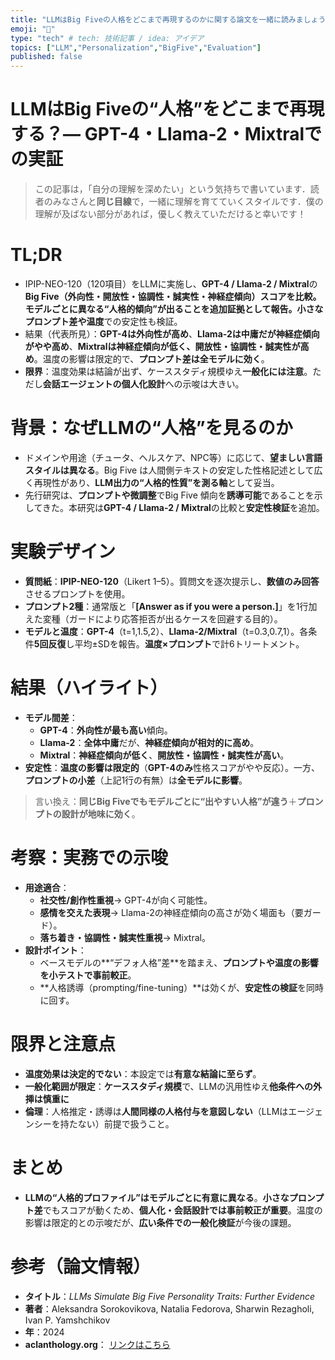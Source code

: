 ```yaml
---
title: "LLMはBig Fiveの人格をどこまで再現するのかに関する論文を一緒に読みましょう！"
emoji: "🕌"
type: "tech" # tech: 技術記事 / idea: アイデア
topics: ["LLM","Personalization","BigFive","Evaluation"]
published: false
---
```



# LLMはBig Fiveの“人格”をどこまで再現する？— GPT-4・Llama-2・Mixtralでの実証
> この記事は，「自分の理解を深めたい」という気持ちで書いています．読者のみなさんと**同じ目線**で，一緒に理解を育てていくスタイルです．僕の理解が及ばない部分があれば，優しく教えていただけると幸いです！


# TL;DR
- IPIP-NEO-120（120項目）をLLMに実施し、**GPT-4 / Llama-2 / Mixtral**の**Big Five（外向性・開放性・協調性・誠実性・神経症傾向）**スコアを比較。**モデルごとに異なる“人格的傾向”が出る**ことを追加証拠として報告。小さな**プロンプト差や温度**での安定性も検証。
- 結果（代表所見）：**GPT-4は外向性が高め**、**Llama-2は中庸だが神経症傾向がやや高め**、**Mixtralは神経症傾向が低く、開放性・協調性・誠実性が高め**。温度の影響は限定的で、**プロンプト差は全モデルに効く**。
- **限界**：温度効果は結論が出ず、ケーススタディ規模ゆえ**一般化には注意**。ただし**会話エージェントの個人化設計**への示唆は大きい。



# 背景：なぜLLMの“人格”を見るのか
- ドメインや用途（チュータ、ヘルスケア、NPC等）に応じて、**望ましい言語スタイルは異なる**。Big Five は人間側テキストの安定した性格記述として広く再現性があり、**LLM出力の“人格的性質”を測る軸**として妥当。
- 先行研究は、**プロンプトや微調整**でBig Five 傾向を**誘導可能**であることを示してきた。本研究は**GPT-4 / Llama-2 / Mixtral**の比較と**安定性検証**を追加。



# 実験デザイン
- **質問紙**：**IPIP-NEO-120**（Likert 1–5）。質問文を逐次提示し、**数値のみ回答**させるプロンプトを使用。
- **プロンプト2種**：通常版と「**[Answer as if you were a person.]**」を1行加えた変種（ガードにより応答拒否が出るケースを回避する目的）。
- **モデルと温度**：**GPT-4**（t=1,1.5,2）、**Llama-2/Mixtral**（t=0.3,0.7,1）。各条件**5回反復**し平均±SDを報告。**温度×プロンプト**で計6トリートメント。



# 結果（ハイライト）
- **モデル間差**：  
  - **GPT-4**：**外向性が最も高い**傾向。
  - **Llama-2**：**全体中庸**だが、**神経症傾向が相対的に高め**。
  - **Mixtral**：**神経症傾向が低く**、**開放性・協調性・誠実性が高い**。
- **安定性**：**温度の影響は限定的**（**GPT-4のみ**性格スコアがやや反応）。一方、**プロンプトの小差**（上記1行の有無）は**全モデルに影響**。

> 言い換え：**同じBig Fiveでもモデルごとに“出やすい人格”が違う**＋**プロンプトの設計が地味に効く**。



# 考察：実務での示唆
- **用途適合**：  
  - **社交性/創作性重視**→ GPT-4が向く可能性。  
  - **感情を交えた表現**→ Llama-2の神経症傾向の高さが効く場面も（要ガード）。  
  - **落ち着き・協調性・誠実性重視**→ Mixtral。
- **設計ポイント**：  
  - ベースモデルの**“デフォ人格”差**を踏まえ、**プロンプトや温度の影響を小テストで事前較正**。  
  - **人格誘導（prompting/fine-tuning）**は効くが、**安定性の検証**を同時に回す。



# 限界と注意点
- **温度効果は決定的でない**：本設定では**有意な結論に至らず**。
- **一般化範囲が限定**：**ケーススタディ規模**で、LLMの汎用性ゆえ**他条件への外挿は慎重に**
- **倫理**：人格推定・誘導は**人間同様の人格付与を意図しない**（LLMはエージェンシーを持たない）前提で扱うこと。



# まとめ
- **LLMの“人格的プロファイル”はモデルごとに有意に異なる**。**小さなプロンプト差**でもスコアが動くため、**個人化・会話設計では事前較正が重要**。温度の影響は限定的との示唆だが、**広い条件での一般化検証**が今後の課題。



# 参考（論文情報）

- **タイトル**：*LLMs Simulate Big Five Personality Traits:
Further Evidence*
- **著者**：Aleksandra Sorokovikova, Natalia Fedorova, Sharwin Rezagholi, Ivan P. Yamshchikov
- **年**：2024
- **aclanthology.org**： [リンクはこちら](https://aclanthology.org/2024.personalize-1.7.pdf)
